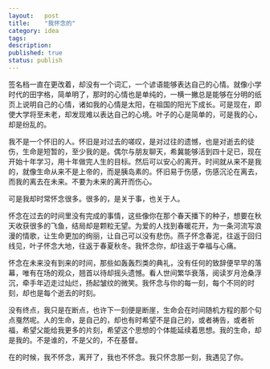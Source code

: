 ```yaml
---
layout:   post
title:    "我怀念的"
category: idea
tags:     
description: 
published: true
status: publish
---
```


签名档一直在更改着，却没有一个词汇，一个谚语能够表达自己的心情。就像小学时代的田字格，简单明了，那时的心情也是单纯的，一横一撇总是能够在分明的纸页上说明自己的心情，诸如我的心情是太阳，在祖国的阳光下成长。可是现在，即使大学将至未老，却发现难以表达自己的心境。叶子的心是简单的，可是我的心，却是纷乱的。

我不是一个怀旧的人。怀旧是对过去的嗟叹，是对过往的遗憾，也是对逝去的徒伤，生命是短暂的，至少我的是。偶尔与朋友聊天，希冀能够活到四十足已，现在开始十年学习，用十年做完人生的目标。然后可以安心的离开。时间就从来不是我的，就像生命从来不是上帝的，而是胰岛素的。怀旧易于伤感，伤感沉沦在离去，而我的离去在未来。不要为未来的离开而伤心。

可是我却时常怀念很多。很多的，是关于事，也关于人。

怀念在过去的时间里没有完成的事情，这些像你在那个春天播下的种子，想要在秋天收获很多的飞鱼，结局却是颗粒无望。为爱的人找到春暖花开，为一条河流写浪漫的情歌，让生命更加的绚丽，让自己可以没有悲伤。燕子怀念春泥，往返于回归线见，叶子怀念大地，往返于春夏秋冬。我怀念你，却往返于幸福与心痛。

怀念在未来没有到来的时间，那些如轰轰烈类的典礼，没有任何的致辞便早早的落幕，唯有在场的观众，翘首以待却摇头遗憾。看人世间繁华衰落，阅读岁月沧桑浮沉，牵手年迈走过灿烂，扬起皱纹的微笑。我怀念与你的每一刻，每个不同的时刻，却也是每个逝去的时刻。

没有终点，我只是在断点，也许下一刻便是断崖，生命会在时间随机方程的那个句点戛然呢。人的生命，是自己的，却也有时希望不是自己的，或者祷告，或者祈福，希望父能给我更多的片刻，希望这个思想的个体能延续着思想。我的生命，却是我的。不是谁的，不是父的，不在基督。

在的时候，我不怀念，离开了，我也不怀念。我只怀念那一刻，我遇见了你。
